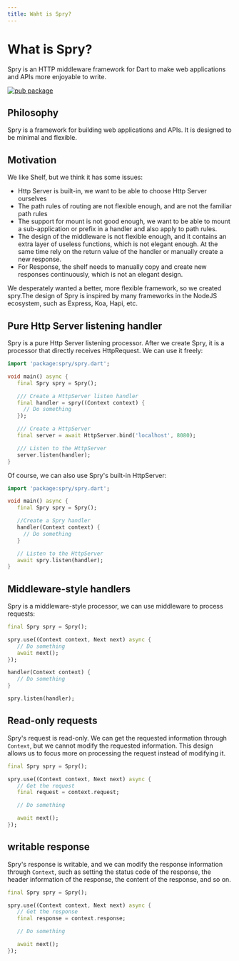 ```yaml
---
title: Waht is Spry?
---
```


# What is Spry?

Spry is an HTTP middleware framework for Dart to make web applications and APIs more enjoyable to write.

[![pub package](https://img.shields.io/pub/v/spry.svg)](https://pub.dartlang.org/packages/spry)

## Philosophy

Spry is a framework for building web applications and APIs. It is designed to be minimal and flexible.

## Motivation

We like Shelf, but we think it has some issues:

- Http Server is built-in, we want to be able to choose Http Server ourselves
- The path rules of routing are not flexible enough, and are not the familiar path rules
- The support for mount is not good enough, we want to be able to mount a sub-application or prefix in a handler and also apply to path rules.
- The design of the middleware is not flexible enough, and it contains an extra layer of useless functions, which is not elegant enough. At the same time rely on the return value of the handler or manually create a new response.
- For Response, the shelf needs to manually copy and create new responses continuously, which is not an elegant design.

We desperately wanted a better, more flexible framework, so we created spry.The design of Spry is inspired by many frameworks in the NodeJS ecosystem, such as Express, Koa, Hapi, etc.

## Pure Http Server listening handler

Spry is a pure Http Server listening processor. After we create Spry, it is a processor that directly receives HttpRequest. We can use it freely:

```dart
import 'package:spry/spry.dart';

void main() async {
   final Spry spry = Spry();

   /// Create a HttpServer listen handler
   final handler = spry((Context context) {
     // Do something
   });

   /// Create a HttpServer
   final server = await HttpServer.bind('localhost', 8080);

   /// Listen to the HttpServer
   server.listen(handler);
}
```

Of course, we can also use Spry's built-in HttpServer:

```dart
import 'package:spry/spry.dart';

void main() async {
   final Spry spry = Spry();

   //Create a Spry handler
   handler(Context context) {
     // Do something
   }

   // Listen to the HttpServer
   await spry.listen(handler);
}
```

## Middleware-style handlers

Spry is a middleware-style processor, we can use middleware to process requests:

```dart
final Spry spry = Spry();

spry.use((Context context, Next next) async {
   // Do something
   await next();
});

handler(Context context) {
   // Do something
}

spry.listen(handler);
```

## Read-only requests

Spry's request is read-only. We can get the requested information through `Context`, but we cannot modify the requested information. This design allows us to focus more on processing the request instead of modifying it.

```dart
final Spry spry = Spry();

spry.use((Context context, Next next) async {
   // Get the request
   final request = context.request;

   // Do something

   await next();
});
```

## writable response

Spry's response is writable, and we can modify the response information through `Context`, such as setting the status code of the response, the header information of the response, the content of the response, and so on.

```dart
final Spry spry = Spry();

spry.use((Context context, Next next) async {
   // Get the response
   final response = context.response;

   // Do something

   await next();
});
```